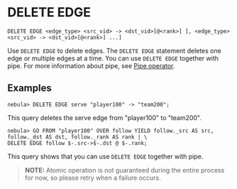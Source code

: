# DELETE EDGE

```ngql
DELETE EDGE <edge_type> <src_vid> -> <dst_vid>[@<rank>] [, <edge_type> <src_vid> -> <dst_vid>[@<rank>] ...]
```

Use `DELETE EDGE` to delete edges. The `DELETE EDGE` statement deletes one edge or multiple edges at a time. You can use `DELETE EDGE` together with pipe. For more information about pipe, see [Pipe operator](../5.operators/4.pipe.md).

## Examples

```ngql
nebula> DELETE EDGE serve "player100" -> "team200";
```

This query deletes the serve edge from "player100" to "team200".

```ngql
nebula> GO FROM "player100" OVER follow YIELD follow._src AS src, follow._dst AS dst, follow._rank AS rank | \
DELETE EDGE follow $-.src->$-.dst @ $-.rank;
```

This query shows that you can use `DELETE EDGE` together with pipe.

> **NOTE:** Atomic operation is not guaranteed during the entire process for now, so please retry when a failure occurs.
